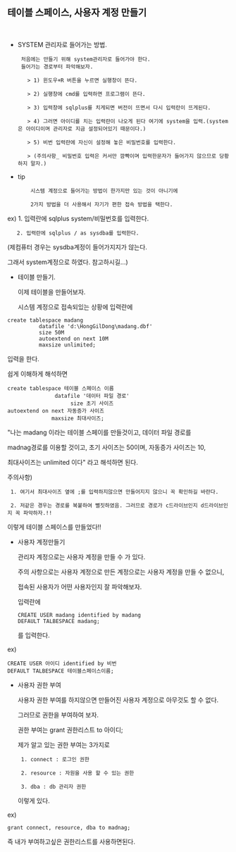 ﻿## 테이블 스페이스, 사용자 계정 만들기
﻿








 

* SYSTEM 관리자로 들어가는 방법.

       처음에는 만들기 위해 system관리자로 들어가야 한다.
       들어가는 경로부터 파악해보자.

         > 1) 윈도우+R 버튼을 누르면 실행창이 뜬다.

         > 2) 실행창에 cmd를 입력하면 프로그램이 뜬다.

         > 3) 입력창에 sqlplus를 치게되면 버전이 뜨면서 다시 입력란이 뜨게된다.

         > 4) 그러면 아이디를 치는 입력란이 나오게 된다 여기에 system을 입력.(system은 아이디이며 관리자로 지금 설정되어있기 때문이다.)

         > 5) 비번 입력란에 자신이 설정해 놓은 비밀번호를 입력한다.

         > (주의사항_ 비밀번호 입력은 커서만 깜빡이며 입력한문자가 들어가지 않으므로 당황하지 말자.)



- tip

          시스템 계정으로 들어가는 방법이 한가지만 있는 것이 아니기에 

          2가지 방법을 더 사용해서 자기가 편한 접속 방법을 택한다.

ex)
       1. 입력란에 sqlplus system/비밀번호를 입력한다.

       2. 입력란에 sqlplus / as sysdba를 입력한다.


(제컴퓨터 경우는 sysdba계정이 들어가지지가 않는다.

그래서 system계정으로 하였다. 참고하시길...)









* 테이블 만들기.

     이제 테이블을 만들어보자.

     시스템 계정으로 접속되있는 상황에 입력란에 

```
create tablespace madang
          datafile 'd:\HongGilDong\madang.dbf' 
          size 50M
          autoextend on next 10M 
          maxsize unlimited;
```



   입력을 한다.

   쉽게 이해하게 해석하면

   ```
   create tablespace 테이블 스페이스 이름
                  datafile '데이터 파일 경로'
                       size 초기 사이즈
   autoextend on next 자동증가 사이즈
                 maxsize 최대사이즈;
   ```


"나는 madang 이라는 테이블 스페이를 만들것이고, 데이터 파일 경로를 

madnag경로를 이용할 것이고, 초기 사이즈는 50이며, 자동증가 사이즈는 10,

최대사이즈는 unlimited 이다" 라고 해석하면 된다.

 주의사항)

     1. 여기서 최대사이즈 옆에 ;를 입력하지않으면 만들어지지 않으니 꼭 확인하길 바란다.

     2. 저같은 경우는 경로를 복붙하여 뻘짓하였음. 그러므로 경로가 c드라이브인지 d드라이브인지 꼭 파악하자.!!

이렇게 테이블 스페이스를 만들었다!!









* 사용자 계정만들기

   관리자 계정으로는 사용자 계정을 만들 수 가 있다.

   주의 사항으로는 사용자 계정으로 만든 계정으로는 사용자 계정을 만들 수 없으니,

   접속된 사용자가 어떤 사용자인지 잘 파악해보자.

   입력란에

   ```
   CREATE USER madang identified by madang
   DEFAULT TALBESPACE madang;
   ```

   를 입력한다.

ex)
   ```
   CREATE USER 아이디 identified by 비번
   DEFAULT TALBESPACE 테이블스페이스이름;
   ```










* 사용자 권한 부여

   사용자 권한 부여를 하지않으면 만들어진 사용자 계정으로 아무것도 할 수 없다.

   그러므로 권한을 부여하여 보자.

   권한 부여는 grant 권한리스트 to 아이디;

   제가 알고 있는 권한 부여는 3가지로

       1. connect : 로그인 권한

       2. resource : 자원을 사용 할 수 있는 권한

       3. dba : db 관리자 권한

   이렇게 있다.

ex)
   ```
   grant connect, resource, dba to madnag;
   ```

   즉 내가 부여하고싶은 권한리스트를 사용하면된다.



